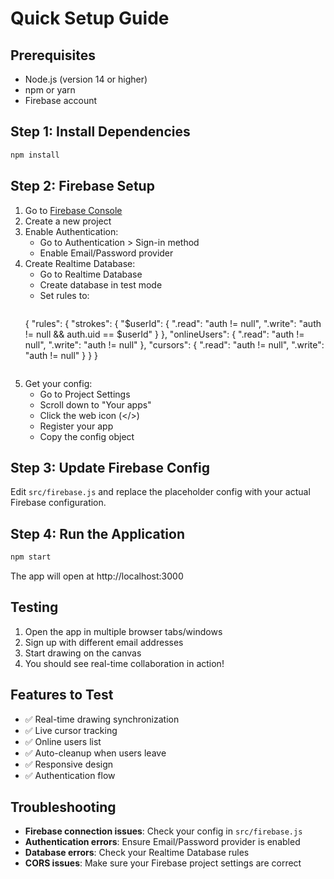 # Quick Setup Guide

## Prerequisites
- Node.js (version 14 or higher)
- npm or yarn
- Firebase account

## Step 1: Install Dependencies
```bash
npm install
```

## Step 2: Firebase Setup

1. Go to [Firebase Console](https://console.firebase.google.com/)
2. Create a new project
3. Enable Authentication:
   - Go to Authentication > Sign-in method
   - Enable Email/Password provider
4. Create Realtime Database:
   - Go to Realtime Database
   - Create database in test mode
   - Set rules to:
       ```json
    {
      "rules": {
        "strokes": {
          "$userId": {
            ".read": "auth != null",
            ".write": "auth != null && auth.uid == $userId"
          }
        },
        "onlineUsers": {
          ".read": "auth != null",
          ".write": "auth != null"
        },
        "cursors": {
          ".read": "auth != null",
          ".write": "auth != null"
        }
      }
    }
    ```
5. Get your config:
   - Go to Project Settings
   - Scroll down to "Your apps"
   - Click the web icon (</>)
   - Register your app
   - Copy the config object

## Step 3: Update Firebase Config

Edit `src/firebase.js` and replace the placeholder config with your actual Firebase configuration.

## Step 4: Run the Application

```bash
npm start
```

The app will open at http://localhost:3000

## Testing

1. Open the app in multiple browser tabs/windows
2. Sign up with different email addresses
3. Start drawing on the canvas
4. You should see real-time collaboration in action!

## Features to Test

- ✅ Real-time drawing synchronization
- ✅ Live cursor tracking
- ✅ Online users list
- ✅ Auto-cleanup when users leave
- ✅ Responsive design
- ✅ Authentication flow

## Troubleshooting

- **Firebase connection issues**: Check your config in `src/firebase.js`
- **Authentication errors**: Ensure Email/Password provider is enabled
- **Database errors**: Check your Realtime Database rules
- **CORS issues**: Make sure your Firebase project settings are correct
